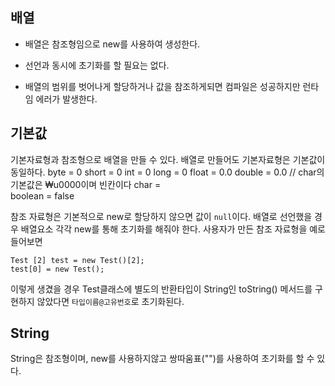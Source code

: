 ## 배열
- 배열은 참조형임으로 new를 사용하여 생성한다.
- 선언과 동시에 초기화를 할 필요는 없다. 

- 배열의 범위를 벗어나게 할당하거나 값을 참조하게되면 컴파일은 성공하지만 런타임 에러가 발생한다.

## 기본값
기본자료형과 참조형으로 배열을 만들 수 있다.
배열로 만들어도 기본자료형은 기본값이 동일하다.
byte    = 0
short   = 0
int     = 0
long    = 0
float   = 0.0
double  = 0.0
// char의 기본값은 ₩u0000이며 빈칸이다
char    =  
boolean = false

참조 자료형은 기본적으로 new로 할당하지 않으면 값이 `null`이다. 
배열로 선언했을 경우 배열요소 각각 new를 통해 초기화를 해줘야 한다.
사용자가 만든 참조 자료형을 예로들어보면
~~~
Test [2] test = new Test()[2];
test[0] = new Test();
~~~
이렇게 생겼을 경우  Test클래스에 별도의 반환타입이 String인 toString() 메서드를 구현하지 않았다면 `타입이름@고유번호`로 초기화된다.


## String
String은 참조형이며, new를 사용하지않고 쌍따움표("")를 사용하여 초기화를 할 수 있다.